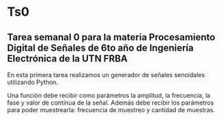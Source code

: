 # Ts0
## Tarea semanal 0 para la materia Procesamiento Digital de Señales de 6to año de Ingeniería Electrónica de la UTN FRBA

En esta primera tarea realizamos un generador de señales senoidales utilizando Python.

Una función debe recibir como parámetros la amplitud, la frecuencia, la fase y valor
de contínua de la señal. Además debe recibir los parámetros para poder muestrearla:
frecuencia de muestreo y cantidad de muestras.
